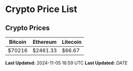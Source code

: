 # Crypto Price List

## Crypto Prices
| Bitcoin | Ethereum | Litecoin |
| ------- | -------- | -------- |
| $70216 | $2461.33 | $66.67 |
**Last Updated:** 2024-11-05 16:59 UTC
**Last Updated:** $DATE$
